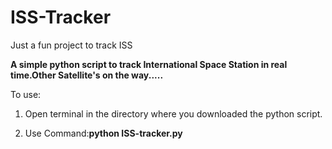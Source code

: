 # ISS-Tracker
 Just a fun project to track ISS



**A simple python script to track International Space Station in real time.Other Satellite's on the way.....**

To use:

1) Open terminal in the directory where you downloaded the python script.

2) Use Command:**python ISS-tracker.py**

